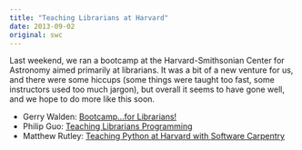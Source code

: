```yaml
---
title: "Teaching Librarians at Harvard"
date: 2013-09-02
original: swc
---
```

<p>
  Last weekend,
  we ran a bootcamp at the Harvard-Smithsonian Center for Astronomy
  aimed primarily at librarians.
  It was a bit of a new venture for us,
  and there were some hiccups
  (some things were taught too fast,
  some instructors used too much jargon),
  but overall it seems to have gone well,
  and we hope to do more like this soon.
</p>
<ul>
  <li>Gerry Walden: <a href="http://altbibl.io/dst4l/software-carpentry-bootcamp-training-for-librarians-aug-23-24-2013/">Bootcamp…for Librarians!</a></li>
  <li>Philip Guo: <a href="http://www.pgbovine.net/teaching-librarians-programming.htm">Teaching Librarians Programming</a></li>
  <li>Matthew Rutley: <a href="http://ikigomu.com/?p=171">Teaching Python at Harvard with Software Carpentry</a></li>
</ul>
